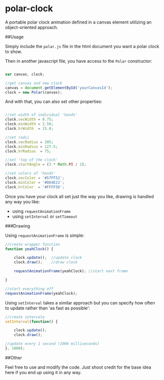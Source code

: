 polar-clock
===========

A portable polar clock animation defined in a canvas element utilizing an object-oriented approach.

##Usage

Simply include the `polar.js` file in the html document you want a polar clock to show.

Then in another javascript file, you have access to the `Polar` constructor:

```javascript

var canvas, clock;

//get canvas and new clock
canvas = document.getElementById('yourCanvasId');
clock = new Polar(canvas);

```

And with that, you can also set other properties:

```javascript

//set width of individual 'hands'
clock.secWidth = 8.75;
clock.minWidth = 2.50;
clock.hrWidth  = 15.0;

```
```javascript
//set radii
clock.secRadius = 205;
clock.minRadius = 127.5;
clock.hrRadius  = 75;
```
```javascript
//set 'top of the clock'
clock.startAngle = (3 * Math.PI / 2);
```
```javascript
//set colors of 'hands'
clock.secColor = '#57FF52';
clock.minColor = '#DD4E22';
clock.hrColor  = '#FFFF5D';

```

Once you have your clock all set just the way you like, drawing is handled any way you like:

- using `requestAnimationFrame`
- using `setInterval` or `setTimeout`

###Drawing

Using `requestAnimationFrame` is simple:

```javascript
//create wrapper function
function yeahClock() {

    clock.update();  //update clock
    clock.draw();    //draw clock

    requestAnimationFrame(yeahClock); //start next frame

}

//start everything off
requestAnimationFrame(yeahClock);
```

Using `setInterval` takes a similar approach but you can specify how often to update rather than 'as fast as possible':

```javascript
//create intervale
setInterval(function() {

    clock.update();
    clock.draw();

//update every 1 second (1000 milliseconds)
}, 1000);
```

##Other

Feel free to use and modify the code. Just shoot credit for the base idea here if you end up using it in any way.
